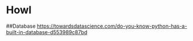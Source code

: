 # Howl

##Database
https://towardsdatascience.com/do-you-know-python-has-a-built-in-database-d553989c87bd